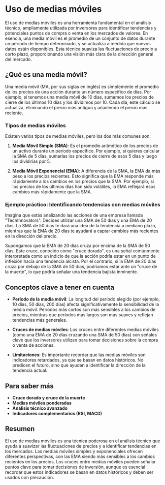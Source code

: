 # Uso de medias móviles

El uso de medias móviles es una herramienta fundamental en el análisis técnico, ampliamente utilizada por inversores para identificar tendencias y potenciales puntos de compra o venta en los mercados de valores. En esencia, una media móvil es el promedio de un conjunto de datos durante un período de tiempo determinado, y se actualiza a medida que nuevos datos están disponibles. Esta técnica suaviza las fluctuaciones de precio a corto plazo, proporcionando una visión más clara de la dirección general del mercado.

## ¿Qué es una media móvil?

Una media móvil (MA, por sus siglas en inglés) es simplemente el promedio de los precios de una acción durante un número específico de días. Por ejemplo, si tenemos una media móvil de 10 días, sumamos los precios de cierre de los últimos 10 días y los dividimos por 10. Cada día, este cálculo se actualiza, eliminando el precio más antiguo y añadiendo el precio más reciente.

### Tipos de medias móviles

Existen varios tipos de medias móviles, pero los dos más comunes son:

1. **Media Móvil Simple (SMA)**: Es el promedio aritmético de los precios de un activo durante un período específico. Por ejemplo, si quieres calcular la SMA de 5 días, sumarías los precios de cierre de esos 5 días y luego los dividirías por 5.

2. **Media Móvil Exponencial (EMA)**: A diferencia de la SMA, la EMA da más peso a los precios recientes. Esto significa que la EMA responde más rápidamente a los cambios en los precios que la SMA. Por ejemplo, si los precios de los últimos días han sido volátiles, la EMA reflejará esos cambios más rápidamente que la SMA.

### Ejemplo práctico: Identificando tendencias con medias móviles

Imagina que estás analizando las acciones de una empresa llamada "TechInnovators". Decides utilizar una SMA de 50 días y una EMA de 20 días. La SMA de 50 días te dará una idea de la tendencia a mediano plazo, mientras que la EMA de 20 días te ayudará a captar cambios más recientes en la dirección del precio.

Supongamos que la EMA de 20 días cruza por encima de la SMA de 50 días. Este cruce, conocido como "cruce dorado", es una señal comúnmente interpretada como un indicio de que la acción podría estar en un punto de inflexión hacia una tendencia alcista. Por el contrario, si la EMA de 20 días cruza por debajo de la SMA de 50 días, podríamos estar ante un "cruce de la muerte", lo que podría señalar una tendencia bajista inminente.

## Conceptos clave a tener en cuenta

- **Período de la media móvil**: La longitud del período elegido (por ejemplo, 10 días, 50 días, 200 días) afecta significativamente la sensibilidad de la media móvil. Períodos más cortos son más sensibles a los cambios de precios, mientras que períodos más largos son más suaves y reflejan tendencias más generales.
  
- **Cruces de medias móviles**: Los cruces entre diferentes medias móviles (como una EMA de 20 días cruzando una SMA de 50 días) son señales clave que los inversores utilizan para tomar decisiones sobre la compra o venta de acciones.

- **Limitaciones**: Es importante recordar que las medias móviles son indicadores retardados, ya que se basan en datos históricos. No predicen el futuro, sino que ayudan a identificar la dirección de la tendencia actual.

## Para saber más

- **Cruce dorado y cruce de la muerte**
- **Medias móviles ponderadas**
- **Análisis técnico avanzado**
- **Indicadores complementarios (RSI, MACD)**

## Resumen

El uso de medias móviles es una técnica poderosa en el análisis técnico que ayuda a suavizar las fluctuaciones de precios y a identificar tendencias en los mercados. Las medias móviles simples y exponenciales ofrecen diferentes perspectivas, con las EMA siendo más sensibles a los cambios recientes en los precios. Los cruces entre medias móviles pueden señalar puntos clave para tomar decisiones de inversión, aunque es esencial recordar que estos indicadores se basan en datos históricos y deben ser usados con precaución.